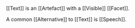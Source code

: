 [[Text]] is an [[Artefact]] with a [[Visible]] [[Facet]].

A common [[Alternative]] to [[Text]] is [[Speech]].